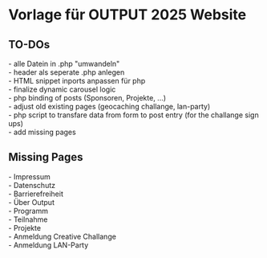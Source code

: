 <h1>Vorlage für OUTPUT 2025 Website</h1>

<h2>TO-DOs</h2>
- alle Datein in .php "umwandeln"<br>
- header als seperate .php anlegen<br>
- HTML snippet inports anpassen für php<br>
- finalize dynamic carousel logic<br>
- php binding of posts (Sponsoren, Projekte, ...)<br>
- adjust old existing pages (geocaching challange, lan-party)<br>
- php script to transfare data from form to post entry (for the challange sign ups)<br>
- add missing pages

<h2>Missing Pages</h2>
- Impressum<br>
- Datenschutz<br>
- Barrierefreiheit<br>
- Über Output<br>
- Programm<br>
- Teilnahme<br>
- Projekte<br>
- Anmeldung Creative Challange<br>
- Anmeldung LAN-Party<br>
